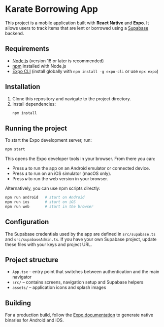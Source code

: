 # Karate Borrowing App

This project is a mobile application built with **React Native** and **Expo**. It allows users to track items that are lent or borrowed using a [Supabase](https://supabase.com/) backend.

## Requirements

- [Node.js](https://nodejs.org/) (version 18 or later is recommended)
- [npm](https://www.npmjs.com/) installed with Node.js
- [Expo CLI](https://docs.expo.dev/get-started/installation/) (install globally with `npm install -g expo-cli` or use `npx expo`)

## Installation

1. Clone this repository and navigate to the project directory.
2. Install dependencies:
   ```bash
   npm install
   ```

## Running the project

To start the Expo development server, run:

```bash
npm start
```

This opens the Expo developer tools in your browser. From there you can:

- Press **`a`** to run the app on an Android emulator or connected device.
- Press **`i`** to run on an iOS simulator (macOS only).
- Press **`w`** to run the web version in your browser.

Alternatively, you can use npm scripts directly:

```bash
npm run android   # start on Android
npm run ios       # start on iOS
npm run web       # start in the browser
```

## Configuration

The Supabase credentials used by the app are defined in `src/supabase.ts` and `src/supabaseAdmin.ts`. If you have your own Supabase project, update these files with your keys and project URL.

## Project structure

- `App.tsx` – entry point that switches between authentication and the main navigator
- `src/` – contains screens, navigation setup and Supabase helpers
- `assets/` – application icons and splash images

## Building

For a production build, follow the [Expo documentation](https://docs.expo.dev/distribution/introduction/) to generate native binaries for Android and iOS.
